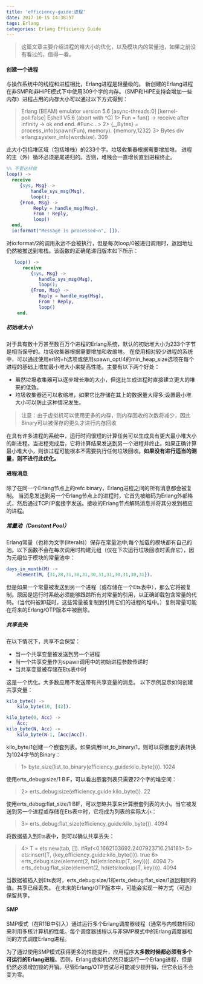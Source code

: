 ```yaml
---
title: 'efficiency-guide:进程'
date: 2017-10-15 14:38:57
tags: Erlang
categories: Erlang Efficiency Guide
---
```

> 这篇文章主要介绍进程的堆大小的优化，以及模块内的常量池，如果之前没有看过的，值得一看。

#### 创建一个进程
与操作系统中的线程和进程相比，Erlang进程是轻量级的。
新创建的Erlang进程在非SMP和非HiPE模式下中使用309个字的内存。（SMP和HiPE支持会增加一些内存）进程占用的内存大小可以通过以下方式得到：
> Erlang (BEAM) emulator version 5.6 [async-threads:0] [kernel-poll:false]
Eshell V5.6  (abort with ^G)
1> Fun = fun() -> receive after infinity -> ok end end.
#Fun<...>
2> {_,Bytes} = process_info(spawn(Fun), memory).
{memory,1232}
3> Bytes div erlang:system_info(wordsize).
309

此大小包括堆区域（包括堆栈）的233个字。垃圾收集器根据需要增加堆。
进程的主（外）循环必须是尾递归的。否则，堆栈会一直增长直到进程终止。
``` Erlang
%% 不要这样做
loop() -> 
  receive
     {sys, Msg} ->
         handle_sys_msg(Msg),
         loop();
     {From, Msg} ->
          Reply = handle_msg(Msg),
          From ! Reply,
          loop()
  end,
  io:format("Message is processed~n", []).
```
对io:format/2的调用永远不会被执行，但是每次loop/0被递归调用时，返回地址仍然被推送到堆栈。该函数的正确尾递归版本如下所示：
``` Erlang
   loop() -> 
      receive
         {sys, Msg} ->
            handle_sys_msg(Msg),
            loop();
         {From, Msg} ->
            Reply = handle_msg(Msg),
            From ! Reply,
            loop()
    end.
```

##### 初始堆大小
对于具有数十万甚至数百万个进程的Erlang系统，默认的初始堆大小为233个字节是相当保守的。垃圾收集器根据需要增加和收缩堆。
在使用相对较少进程的系统中，可以通过使用erl的+h选项或使用spawn_opt/4的min_heap_size选项在每个进程的基础上增加最小堆大小来提高性能。主要有以下两个好处：
* 虽然垃圾收集器可以逐步增长堆的大小，但这比生成进程时直接建立更大的堆来的低效。
* 垃圾收集器还可以收缩堆，如果它比存储在其上的数据量大得多;设置最小堆大小可以防止这种情况发生。
> 注意：由于虚拟机可以使用更多的内存，则内存回收的次数将减少，因此Binary可以被保存的更久才进行内存回收

在具有许多进程的系统中，运行时间很短的计算任务可以生成具有更大最小堆大小的新进程。当进程完成后，它将计算结果发送到另一个进程并终止。如果正确计算最小堆大小，则该过程可能根本不需要执行任何垃圾回收。**如果没有进行适当的测量，则不进行此优化。**

#### 进程消息
除了在同一个Erlang节点上的refc binary，Erlang进程之间的所有消息都会被复制。
当消息发送到另一个Erlang节点上的进程时，它首先被编码为Erlang外部格式，然后通过TCP/IP套接字发送。接收的Erlang节点解码消息并将其分发到相应的进程。
##### 常量池（Constant Pool）
Erlang常量（也称为文字(literals)）保存在常量池中;每个加载的模块都有自己的池。以下函数不会在每次调用时构建元组（仅在下次运行垃圾回收时丢弃它），因为元组位于模块的常量池中：
``` Erlang
days_in_month(M) ->
    element(M, {31,28,31,30,31,30,31,31,30,31,30,31}).
```
但是如果一个常量被发送到另一个进程（或存储在一个Ets表中），那么它将被复制。原因是运行时系统必须能够跟踪所有对常量的引用，以正确卸载包含常量的代码。（当代码被卸载时，这些常量被复制到引用它们的进程的堆中。）复制常量可能在将来的Erlang/OTP版本中被删除。
##### 共享丢失
在以下情况下，共享不会保留：
* 当一个共享变量被发送到另一个进程 
* 当一个共享变量作为spawn调用中的初始进程参数传递时
* 当共享变量被存储在Ets表中时

这是一个优化。大多数应用不发送带有共享变量的消息。
以下示例显示如何创建共享变量：
``` Erlang
kilo_byte() ->
    kilo_byte(10, [42]).

kilo_byte(0, Acc) ->
    Acc;
kilo_byte(N, Acc) ->
    kilo_byte(N-1, [Acc|Acc]).
```
kilo_byte/1创建一个嵌套列表。如果调用list_to_binary/1，则可以将嵌套列表转换为1024字节的Binary：
> 1> byte_size(list_to_binary(efficiency_guide:kilo_byte())).
1024

使用erts_debug:size/1 BIF，可以看出嵌套列表只需要22个字的堆空间：
> 2> erts_debug:size(efficiency_guide:kilo_byte()).
22

使用erts_debug:flat_size/1 BIF，可以忽略共享来计算嵌套列表的大小。当它被发送到另一个进程或存储在Ets表中时，它将成为列表的实际大小：
> 3> erts_debug:flat_size(efficiency_guide:kilo_byte()).
4094

将数据插入到Ets表中，则可以确认共享丢失：
> 4> T = ets:new(tab, []).
#Ref<0.1662103692.2407923716.214181>
5> ets:insert(T, {key,efficiency_guide:kilo_byte()}).
true
6> erts_debug:size(element(2, hd(ets:lookup(T, key)))).
4094
7> erts_debug:flat_size(element(2, hd(ets:lookup(T, key)))).
4094

当数据被插入到Ets表时，erts_debug:size/1和erts_debug:flat_size/1返回相同的值。共享已经丢失。
在未来的Erlang/OTP版本中，可能会实现一种方式（可选）保留共享。

#### SMP
SMP模式（在R11B中引入）通过运行多个Erlang调度器线程（通常与内核数相同）来利用多核计算机的性能。每个调度器线程以与非SMP模式中的Erlang调度器相同的方式调度Erlang进程。

为了通过使用SMP模式获得更多的性能提升，应用程序**大多数时候都必须有多个可运行的Erlang进程**。否则，Erlang虚拟机仍然只能运行一个Erlang进程，但是仍然必须增加锁的开销。尽管Erlang/OTP尝试尽可能减少锁开销，但它永远不会变为零。
